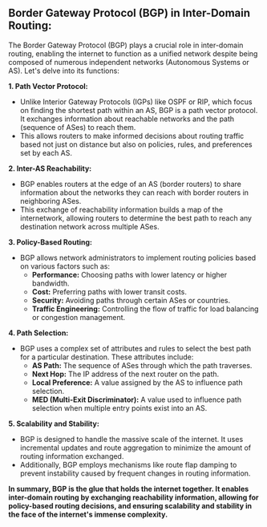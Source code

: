 ## Border Gateway Protocol (BGP) in Inter-Domain Routing:

The Border Gateway Protocol (BGP) plays a crucial role in inter-domain routing, enabling the internet to function as a unified network despite being composed of numerous independent networks (Autonomous Systems or AS). Let's delve into its functions:

**1. Path Vector Protocol:**

* Unlike Interior Gateway Protocols (IGPs) like OSPF or RIP, which focus on finding the shortest path within an AS, BGP is a path vector protocol. It exchanges information about reachable networks and the path (sequence of ASes) to reach them. 
* This allows routers to make informed decisions about routing traffic based not just on distance but also on policies, rules, and preferences set by each AS.

**2. Inter-AS Reachability:**

* BGP enables routers at the edge of an AS (border routers) to share information about the networks they can reach with border routers in neighboring ASes. 
* This exchange of reachability information builds a map of the internetwork, allowing routers to determine the best path to reach any destination network across multiple ASes.

**3. Policy-Based Routing:**

* BGP allows network administrators to implement routing policies based on various factors such as:
    * **Performance:** Choosing paths with lower latency or higher bandwidth.
    * **Cost:** Preferring paths with lower transit costs.
    * **Security:** Avoiding paths through certain ASes or countries.
    * **Traffic Engineering:** Controlling the flow of traffic for load balancing or congestion management.

**4. Path Selection:**

* BGP uses a complex set of attributes and rules to select the best path for a particular destination. These attributes include:
    * **AS Path:** The sequence of ASes through which the path traverses.
    * **Next Hop:** The IP address of the next router on the path.
    * **Local Preference:** A value assigned by the AS to influence path selection.
    * **MED (Multi-Exit Discriminator):** A value used to influence path selection when multiple entry points exist into an AS.

**5. Scalability and Stability:**

* BGP is designed to handle the massive scale of the internet. It uses incremental updates and route aggregation to minimize the amount of routing information exchanged. 
* Additionally, BGP employs mechanisms like route flap damping to prevent instability caused by frequent changes in routing information.

**In summary, BGP is the glue that holds the internet together. It enables inter-domain routing by exchanging reachability information, allowing for policy-based routing decisions, and ensuring scalability and stability in the face of the internet's immense complexity.** 

